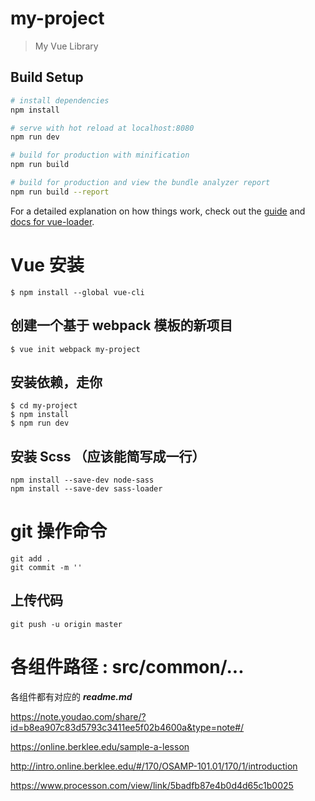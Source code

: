 # my-project

> My Vue Library

## Build Setup

``` bash
# install dependencies
npm install

# serve with hot reload at localhost:8080
npm run dev

# build for production with minification
npm run build

# build for production and view the bundle analyzer report
npm run build --report
```

For a detailed explanation on how things work, check out the [guide](http://vuejs-templates.github.io/webpack/) and [docs for vue-loader](http://vuejs.github.io/vue-loader).


# Vue 安装
``` 
$ npm install --global vue-cli
``` 
## 创建一个基于 webpack 模板的新项目
``` 
$ vue init webpack my-project
``` 
## 安装依赖，走你
``` 
$ cd my-project
$ npm install
$ npm run dev
``` 
## 安装 Scss （应该能简写成一行）
``` 
npm install --save-dev node-sass
npm install --save-dev sass-loader
``` 


# git 操作命令
``` 
git add .
git commit -m ''
``` 
## 上传代码
``` 
git push -u origin master
``` 
# 各组件路径 : src/common/... 
各组件都有对应的 ***readme.md*** 



https://note.youdao.com/share/?id=b8ea907c83d5793c3411ee5f02b4600a&type=note#/


https://online.berklee.edu/sample-a-lesson

http://intro.online.berklee.edu/#/170/OSAMP-101.01/170/1/introduction

https://www.processon.com/view/link/5badfb87e4b0d4d65c1b0025
